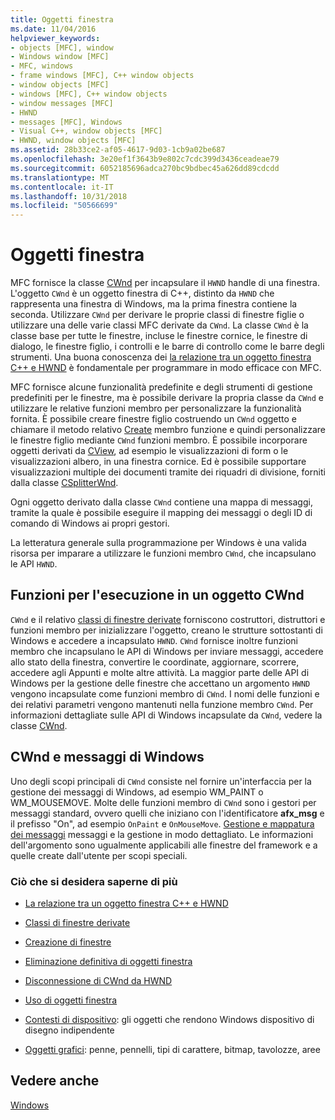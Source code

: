 ```yaml
---
title: Oggetti finestra
ms.date: 11/04/2016
helpviewer_keywords:
- objects [MFC], window
- Windows window [MFC]
- MFC, windows
- frame windows [MFC], C++ window objects
- window objects [MFC]
- windows [MFC], C++ window objects
- window messages [MFC]
- HWND
- messages [MFC], Windows
- Visual C++, window objects [MFC]
- HWND, window objects [MFC]
ms.assetid: 28b33ce2-af05-4617-9d03-1cb9a02be687
ms.openlocfilehash: 3e20ef1f3643b9e802c7cdc399d3436ceadeae79
ms.sourcegitcommit: 6052185696adca270bc9bdbec45a626dd89cdcdd
ms.translationtype: MT
ms.contentlocale: it-IT
ms.lasthandoff: 10/31/2018
ms.locfileid: "50566699"
---
```

# <a name="window-objects"></a>Oggetti finestra

MFC fornisce la classe [CWnd](../mfc/reference/cwnd-class.md) per incapsulare il `HWND` handle di una finestra. L'oggetto `CWnd` è un oggetto finestra di C++, distinto da `HWND` che rappresenta una finestra di Windows, ma la prima finestra contiene la seconda. Utilizzare `CWnd` per derivare le proprie classi di finestre figlie o utilizzare una delle varie classi MFC derivate da `CWnd`. La classe `CWnd` è la classe base per tutte le finestre, incluse le finestre cornice, le finestre di dialogo, le finestre figlio, i controlli e le barre di controllo come le barre degli strumenti. Una buona conoscenza dei [la relazione tra un oggetto finestra C++ e HWND](../mfc/relationship-between-a-cpp-window-object-and-an-hwnd.md) è fondamentale per programmare in modo efficace con MFC.

MFC fornisce alcune funzionalità predefinite e degli strumenti di gestione predefiniti per le finestre, ma è possibile derivare la propria classe da `CWnd` e utilizzare le relative funzioni membro per personalizzare la funzionalità fornita. È possibile creare finestre figlio costruendo un `CWnd` oggetto e chiamare il metodo relativo [Create](../mfc/reference/cwnd-class.md#create) membro funzione e quindi personalizzare le finestre figlio mediante `CWnd` funzioni membro. È possibile incorporare oggetti derivati da [CView](../mfc/reference/cview-class.md), ad esempio le visualizzazioni di form o le visualizzazioni albero, in una finestra cornice. Ed è possibile supportare visualizzazioni multiple dei documenti tramite dei riquadri di divisione, forniti dalla classe [CSplitterWnd](../mfc/reference/csplitterwnd-class.md).

Ogni oggetto derivato dalla classe `CWnd` contiene una mappa di messaggi, tramite la quale è possibile eseguire il mapping dei messaggi o degli ID di comando di Windows ai propri gestori.

La letteratura generale sulla programmazione per Windows è una valida risorsa per imparare a utilizzare le funzioni membro `CWnd`, che incapsulano le API `HWND`.

## <a name="functions-for-operating-on-a-cwnd"></a>Funzioni per l'esecuzione in un oggetto CWnd

`CWnd` e il relativo [classi di finestre derivate](../mfc/derived-window-classes.md) forniscono costruttori, distruttori e funzioni membro per inizializzare l'oggetto, creano le strutture sottostanti di Windows e accedere a incapsulato `HWND`. `CWnd` fornisce inoltre funzioni membro che incapsulano le API di Windows per inviare messaggi, accedere allo stato della finestra, convertire le coordinate, aggiornare, scorrere, accedere agli Appunti e molte altre attività. La maggior parte delle API di Windows per la gestione delle finestre che accettano un argomento `HWND` vengono incapsulate come funzioni membro di `CWnd`. I nomi delle funzioni e dei relativi parametri vengono mantenuti nella funzione membro `CWnd`. Per informazioni dettagliate sulle API di Windows incapsulate da `CWnd`, vedere la classe [CWnd](../mfc/reference/cwnd-class.md).

## <a name="cwnd-and-windows-messages"></a>CWnd e messaggi di Windows

Uno degli scopi principali di `CWnd` consiste nel fornire un'interfaccia per la gestione dei messaggi di Windows, ad esempio WM_PAINT o WM_MOUSEMOVE. Molte delle funzioni membro di `CWnd` sono i gestori per messaggi standard, ovvero quelli che iniziano con l'identificatore **afx_msg** e il prefisso "On", ad esempio `OnPaint` e `OnMouseMove`. [Gestione e mappatura dei messaggi](../mfc/message-handling-and-mapping.md) messaggi e la gestione in modo dettagliato. Le informazioni dell'argomento sono ugualmente applicabili alle finestre del framework e a quelle create dall'utente per scopi speciali.

### <a name="what-do-you-want-to-know-more-about"></a>Ciò che si desidera saperne di più

- [La relazione tra un oggetto finestra C++ e HWND](../mfc/relationship-between-a-cpp-window-object-and-an-hwnd.md)

- [Classi di finestre derivate](../mfc/derived-window-classes.md)

- [Creazione di finestre](../mfc/creating-windows.md)

- [Eliminazione definitiva di oggetti finestra](../mfc/destroying-window-objects.md)

- [Disconnessione di CWnd da HWND](../mfc/detaching-a-cwnd-from-its-hwnd.md)

- [Uso di oggetti finestra](../mfc/working-with-window-objects.md)

- [Contesti di dispositivo](../mfc/device-contexts.md): gli oggetti che rendono Windows dispositivo di disegno indipendente

- [Oggetti grafici](../mfc/graphic-objects.md): penne, pennelli, tipi di carattere, bitmap, tavolozze, aree

## <a name="see-also"></a>Vedere anche

[Windows](../mfc/windows.md)

